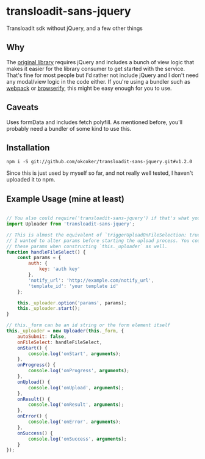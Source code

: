 # transloadit-sans-jquery
TransloadIt sdk without jQuery, and a few other things

## Why

The [original library](https://github.com/transloadit/jquery-sdk/) requires jQuery and includes a bunch of view logic that makes it easier for the library consumer to get started with the service. That's fine for most people but I'd rather not include jQuery and I don't need any modal/view logic in the code either. If you're using a bundler such as [webpack](https://github.com/webpack/webpack) or [browserify](https://github.com/substack/browserify-website), this might be easy enough for you to use.

## Caveats

Uses formData and includes fetch polyfill. As mentioned before, you'll probably need a bundler of some kind to use this.

## Installation
`npm i -S git://github.com/okcoker/transloadit-sans-jquery.git#v1.2.0`

Since this is just used by myself so far, and not really well tested, I haven't uploaded it to npm.

## Example Usage (mine at least)

```js

// You also could require('transloadit-sans-jquery') if that's what you're into.
import Uploader from 'transloadit-sans-jquery';

// This is almost the equivalent of `triggerUploadOnFileSelection: true` except
// I wanted to alter params before starting the upload process. You could provide
// these params when constructing `this._uploader` as well.
function handleFileSelect() {
    const params = {
        auth: {
            key: 'auth key'
        },
        'notify_url': 'http://example.com/notify_url',
        'template_id': 'your template id'
    };

    this._uploader.option('params', params);
    this._uploader.start();
}

// this._form can be an id string or the form element itself
this._uploader = new Uploader(this._form, {
    autoSubmit: false,
    onFileSelect: handleFileSelect,
    onStart() {
        console.log('onStart', arguments);
    },
    onProgress() {
        console.log('onProgress', arguments);
    },
    onUpload() {
        console.log('onUpload', arguments);
    },
    onResult() {
        console.log('onResult', arguments);
    },
    onError() {
        console.log('onError', arguments);
    },
    onSuccess() {
        console.log('onSuccess', arguments);
    }
});
```
